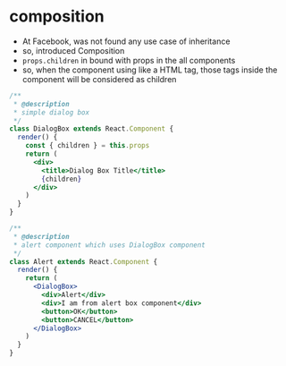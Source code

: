 # composition

- At Facebook, was not found any use case of inheritance
- so, introduced Composition
- `props.children` in bound with props in the all components
- so, when the component using like a HTML tag, those tags inside the component will be considered as children

```jsx
/**
 * @description
 * simple dialog box
 */
class DialogBox extends React.Component {
  render() {
    const { children } = this.props
    return (
      <div>
        <title>Dialog Box Title</title>
        {children}
      </div>
    )
  }
}

/**
 * @description
 * alert component which uses DialogBox component
 */
class Alert extends React.Component {
  render() {
    return (
      <DialogBox>
        <div>Alert</div>
        <div>I am from alert box component</div>
        <button>OK</button>
        <button>CANCEL</button>
      </DialogBox>
    )
  }
}
```
